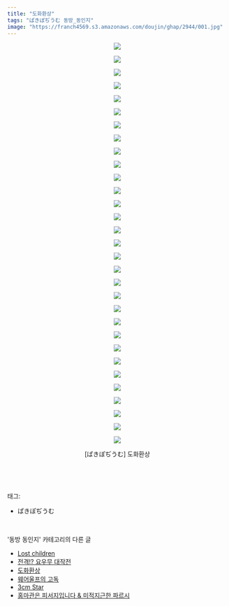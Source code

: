 ```yaml
---
title: "도화환상"
tags: "ぱきぽぢうむ 동방_동인지"
image: "https://franch4569.s3.amazonaws.com/doujin/ghap/2944/001.jpg"
---
```

<div class="article">
<p style="text-align: center; clear: none; float: none;"><img src="{{ site.imgserver2 }}/ghap/2944/001.jpg"/></p>
<p style="text-align: center; clear: none; float: none;"><img src="{{ site.imgserver2 }}/ghap/2944/002.jpg"/></p>
<p style="text-align: center; clear: none; float: none;"><img src="{{ site.imgserver2 }}/ghap/2944/003.jpg"/></p>
<p style="text-align: center; clear: none; float: none;"><img src="{{ site.imgserver2 }}/ghap/2944/004.jpg"/></p>
<p style="text-align: center; clear: none; float: none;"><img src="{{ site.imgserver2 }}/ghap/2944/005.jpg"/></p>
<p style="text-align: center; clear: none; float: none;"><img src="{{ site.imgserver2 }}/ghap/2944/006.jpg"/></p>
<p style="text-align: center; clear: none; float: none;"><img src="{{ site.imgserver2 }}/ghap/2944/007.jpg"/></p>
<p style="text-align: center; clear: none; float: none;"><img src="{{ site.imgserver2 }}/ghap/2944/008.jpg"/></p>
<p style="text-align: center; clear: none; float: none;"><img src="{{ site.imgserver2 }}/ghap/2944/009.jpg"/></p>
<p style="text-align: center; clear: none; float: none;"><img src="{{ site.imgserver2 }}/ghap/2944/010.jpg"/></p>
<p style="text-align: center; clear: none; float: none;"><img src="{{ site.imgserver2 }}/ghap/2944/011.jpg"/></p>
<p style="text-align: center; clear: none; float: none;"><img src="{{ site.imgserver2 }}/ghap/2944/012.jpg"/></p>
<p style="text-align: center; clear: none; float: none;"><img src="{{ site.imgserver2 }}/ghap/2944/013.jpg"/></p>
<p style="text-align: center; clear: none; float: none;"><img src="{{ site.imgserver2 }}/ghap/2944/014.jpg"/></p>
<p style="text-align: center; clear: none; float: none;"><img src="{{ site.imgserver2 }}/ghap/2944/015.jpg"/></p>
<p style="text-align: center; clear: none; float: none;"><img src="{{ site.imgserver2 }}/ghap/2944/016.jpg"/></p>
<p style="text-align: center; clear: none; float: none;"><img src="{{ site.imgserver2 }}/ghap/2944/017.jpg"/></p>
<p style="text-align: center; clear: none; float: none;"><img src="{{ site.imgserver2 }}/ghap/2944/018.jpg"/></p>
<p style="text-align: center; clear: none; float: none;"><img src="{{ site.imgserver2 }}/ghap/2944/019.jpg"/></p>
<p style="text-align: center; clear: none; float: none;"><img src="{{ site.imgserver2 }}/ghap/2944/020.jpg"/></p>
<p style="text-align: center; clear: none; float: none;"><img src="{{ site.imgserver2 }}/ghap/2944/021.jpg"/></p>
<p style="text-align: center; clear: none; float: none;"><img src="{{ site.imgserver2 }}/ghap/2944/022.jpg"/></p>
<p style="text-align: center; clear: none; float: none;"><img src="{{ site.imgserver2 }}/ghap/2944/023.jpg"/></p>
<p style="text-align: center; clear: none; float: none;"><img src="{{ site.imgserver2 }}/ghap/2944/024.jpg"/></p>
<p style="text-align: center; clear: none; float: none;"><img src="{{ site.imgserver2 }}/ghap/2944/025.jpg"/></p>
<p style="text-align: center; clear: none; float: none;"><img src="{{ site.imgserver2 }}/ghap/2944/026.jpg"/></p>
<p style="text-align: center; clear: none; float: none;"><img src="{{ site.imgserver2 }}/ghap/2944/027.jpg"/></p>
<p style="text-align: center; clear: none; float: none;"><img src="{{ site.imgserver2 }}/ghap/2944/028.jpg"/></p>
<p style="text-align: center; clear: none; float: none;"><img src="{{ site.imgserver2 }}/ghap/2944/029.jpg"/></p>
<p style="text-align: center; clear: none; float: none;"><img src="{{ site.imgserver2 }}/ghap/2944/030.jpg"/></p>
<p style="text-align: center; clear: none; float: none;"><img src="{{ site.imgserver2 }}/ghap/2944/031.jpg"/></p>
<p style="text-align: center; clear: none; float: none;">[ぱきぽぢうむ] 도화환상</p>
<p><br/></p>
</div><br/>
<div class="tagTrail">
<p>태그: </p>
<ul>
<li>ぱきぽぢうむ</li>
</ul>
</div><br/>
<div class="another">
<p>'동방 동인지' 카테고리의 다른 글</p>
<ul>
<li><a href="/ghap_2947">Lost children</a></li>
<li><a href="/ghap_2945">전격!? 요우무 대작전</a></li>
<li><a href="/ghap_2944">도화환상</a></li>
<li><a href="/ghap_2941">웨어울프의 고독</a></li>
<li><a href="/ghap_2934">3cm Star</a></li>
<li><a href="/ghap_2930">홍마관은 피서지입니다 &amp; 미적지근한 파르시</a></li>
</ul>
</div><br/>
<div class="cb_module cb_fluid">
<div class="cb_wrt cb_profile">
</div><!-- commentList close -->
</div><br/>

